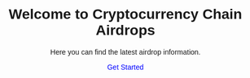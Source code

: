 <!DOCTYPE html>
<html lang="en">
<head>
    <meta charset="UTF-8">
    <meta name="viewport" content="width=device-width, initial-scale=1.0">
    <title>Cryptocurrency Chain Airdrops</title>
    <style>
        body {
            font-family: Arial, sans-serif;
            text-align: center;
            margin: 50px;
        }
        a {
            text-decoration: none;
            color: blue;
        }
    </style>
</head>
<body>
    <h1>Welcome to Cryptocurrency Chain Airdrops</h1>
    <p>Here you can find the latest airdrop information.</p>
    <a href="#">Get Started</a>
</body>
</html>
